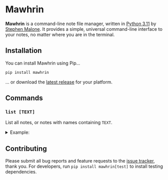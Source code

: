 # Mawhrin

**Mawhrin** is a command-line note file manager, written in [Python 3.11][py] by [Stephen Malone][sm]. It provides a simple, universal command-line interface to your notes, no matter where you are in the terminal.

## Installation

You can install Mawhrin using Pip...

```
pip install mawhrin
```

... or download the [latest release][rl] for your platform.

## Commands

### `list [TEXT]`

List all notes, or notes with names containing `TEXT`.

<details><summary>Example:</summary>

```
$ mawhrin list
alpha
bravo
charlie

$ mawhrin list ch
charlie
```

</details>

## Contributing

Please submit all bug reports and feature requests to the [issue tracker][is], thank you. For developers, run `pip install mawhrin[test]` to install testing dependencies.

[is]: https://github.com/stvmln86/mawhrin/issues
[rl]: https://github.com/stvmln86/mawhrin/releases/latest
[sm]: https://github.com/stvmln86
[py]: https://www.python.org/downloads/release/python-3110/
